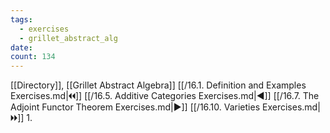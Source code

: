 ```yaml
---
tags:
  - exercises
  - grillet_abstract_alg
date:
count: 134
---
```

[[Directory]], [[Grillet Abstract Algebra]]
[[/16.1. Definition and Examples Exercises.md|🞀🞀]] [[/16.5. Additive Categories Exercises.md|◀]] [[/16.7. The Adjoint Functor Theorem Exercises.md|▶]] [[/16.10. Varieties Exercises.md|🞂🞂]]
1. 